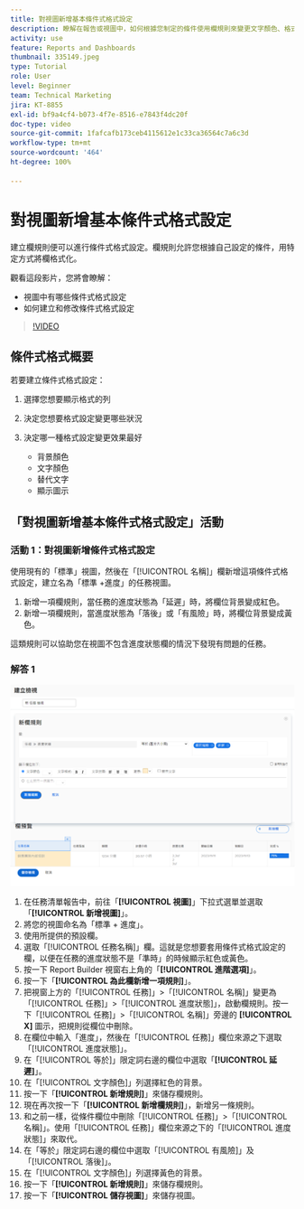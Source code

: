 ```yaml
---
title: 對視圖新增基本條件式格式設定
description: 瞭解在報告或視圖中，如何根據您制定的條件使用欄規則來變更文字顏色、格式和背景顏色。
activity: use
feature: Reports and Dashboards
thumbnail: 335149.jpeg
type: Tutorial
role: User
level: Beginner
team: Technical Marketing
jira: KT-8855
exl-id: bf9a4cf4-b073-4f7e-8516-e7843f4dc20f
doc-type: video
source-git-commit: 1fafcafb173ceb4115612e1c33ca36564c7a6c3d
workflow-type: tm+mt
source-wordcount: '464'
ht-degree: 100%

---
```


# 對視圖新增基本條件式格式設定

建立欄規則便可以進行條件式格式設定。欄規則允許您根據自己設定的條件，用特定方式將欄格式化。

觀看這段影片，您將會瞭解：

* 視圖中有哪些條件式格式設定
* 如何建立和修改條件式格式設定

>[!VIDEO](https://video.tv.adobe.com/v/3445452/?quality=12&learn=on&captions=chi_hant)


## 條件式格式概要

若要建立條件式格式設定：

1. 選擇您想要顯示格式的列
1. 決定您想要格式設定變更哪些狀況
1. 決定哪一種格式設定變更效果最好

   * 背景顏色
   * 文字顏色
   * 替代文字
   * 顯示圖示

## 「對視圖新增基本條件式格式設定」活動

### 活動 1：對視圖新增條件式格式設定

使用現有的「標準」視圖，然後在「[!UICONTROL 名稱]」欄新增這項條件式格式設定，建立名為「標準 +進度」的任務視圖。

1. 新增一項欄規則，當任務的進度狀態為「延遲」時，將欄位背景變成紅色。
1. 新增一項欄規則，當進度狀態為「落後」或「有風險」時，將欄位背景變成黃色。

這類規則可以協助您在視圖不包含進度狀態欄的情況下發現有問題的任務。

### 解答 1

![影像顯示建立新的欄規則的畫面](assets/conditional-formatting-exercise.png)

1. 在任務清單報告中，前往「**[!UICONTROL 視圖]**」下拉式選單並選取「**[!UICONTROL 新增視圖]**」。
1. 將您的視圖命名為「標準 + 進度」。
1. 使用所提供的預設欄。
1. 選取「[!UICONTROL 任務名稱]」欄。這就是您想要套用條件式格式設定的欄，以便在任務的進度狀態不是「準時」的時候顯示紅色或黃色。
1. 按一下 Report Builder 視窗右上角的「**[!UICONTROL 進階選項]**」。
1. 按一下「**[!UICONTROL 為此欄新增一項規則]**」。
1. 把視窗上方的「[!UICONTROL 任務]」>「[!UICONTROL 名稱]」變更為「[!UICONTROL 任務]」>「[!UICONTROL 進度狀態]」，啟動欄規則。按一下「[!UICONTROL 任務]」>「[!UICONTROL 名稱]」旁邊的 **[!UICONTROL X]** 圖示，把規則從欄位中刪除。
1. 在欄位中輸入「進度」，然後在「[!UICONTROL 任務]」欄位來源之下選取「[!UICONTROL 進度狀態]」。
1. 在「[!UICONTROL 等於]」限定詞右邊的欄位中選取「**[!UICONTROL 延遲]**」。
1. 在「[!UICONTROL 文字顏色]」列選擇紅色的背景。
1. 按一下「**[!UICONTROL 新增規則]**」來儲存欄規則。
1. 現在再次按一下「**[!UICONTROL 新增欄規則]**」，新增另一條規則。
1. 和之前一樣，從條件欄位中刪除「[!UICONTROL 任務]」>「[!UICONTROL 名稱]」。使用「[!UICONTROL 任務]」欄位來源之下的「[!UICONTROL 進度狀態]」來取代。
1. 在「等於」限定詞右邊的欄位中選取「[!UICONTROL 有風險]」及「[!UICONTROL 落後]」。
1. 在「[!UICONTROL 文字顏色]」列選擇黃色的背景。
1. 按一下「**[!UICONTROL 新增規則]**」來儲存欄規則。
1. 按一下「**[!UICONTROL 儲存視圖]**」來儲存視圖。
